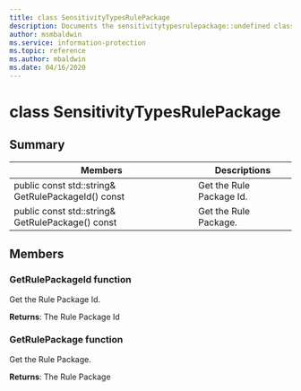 ```yaml
---
title: class SensitivityTypesRulePackage 
description: Documents the sensitivitytypesrulepackage::undefined class of the Microsoft Information Protection (MIP) SDK.
author: msmbaldwin
ms.service: information-protection
ms.topic: reference
ms.author: mbaldwin
ms.date: 04/16/2020
---
```


# class SensitivityTypesRulePackage 
  
## Summary
 Members                        | Descriptions                                
--------------------------------|---------------------------------------------
public const std::string& GetRulePackageId() const  |  Get the Rule Package Id.
public const std::string& GetRulePackage() const  |  Get the Rule Package.
  
## Members
  
### GetRulePackageId function
Get the Rule Package Id.

  
**Returns**: The Rule Package Id
  
### GetRulePackage function
Get the Rule Package.

  
**Returns**: The Rule Package